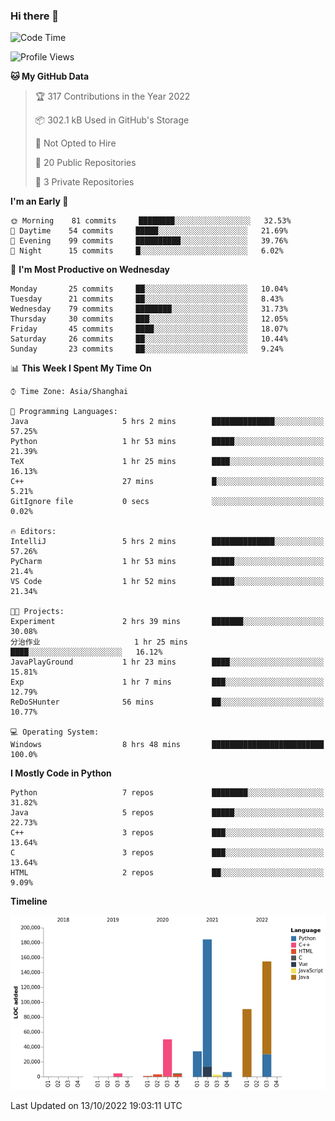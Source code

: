 ### Hi there 👋

<!--START_SECTION:waka-->
![Code Time](http://img.shields.io/badge/Code%20Time-571%20hrs%2058%20mins-blue)

![Profile Views](http://img.shields.io/badge/Profile%20Views-0-blue)

**🐱 My GitHub Data** 

> 🏆 317 Contributions in the Year 2022
 > 
> 📦 302.1 kB Used in GitHub's Storage 
 > 
> 🚫 Not Opted to Hire
 > 
> 📜 20 Public Repositories 
 > 
> 🔑 3 Private Repositories  
 > 
**I'm an Early 🐤** 

```text
🌞 Morning    81 commits     ████████░░░░░░░░░░░░░░░░░   32.53% 
🌆 Daytime    54 commits     █████░░░░░░░░░░░░░░░░░░░░   21.69% 
🌃 Evening    99 commits     ██████████░░░░░░░░░░░░░░░   39.76% 
🌙 Night      15 commits     █░░░░░░░░░░░░░░░░░░░░░░░░   6.02%

```
📅 **I'm Most Productive on Wednesday** 

```text
Monday       25 commits     ██░░░░░░░░░░░░░░░░░░░░░░░   10.04% 
Tuesday      21 commits     ██░░░░░░░░░░░░░░░░░░░░░░░   8.43% 
Wednesday    79 commits     ████████░░░░░░░░░░░░░░░░░   31.73% 
Thursday     30 commits     ███░░░░░░░░░░░░░░░░░░░░░░   12.05% 
Friday       45 commits     ████░░░░░░░░░░░░░░░░░░░░░   18.07% 
Saturday     26 commits     ██░░░░░░░░░░░░░░░░░░░░░░░   10.44% 
Sunday       23 commits     ██░░░░░░░░░░░░░░░░░░░░░░░   9.24%

```


📊 **This Week I Spent My Time On** 

```text
⌚︎ Time Zone: Asia/Shanghai

💬 Programming Languages: 
Java                     5 hrs 2 mins        ██████████████░░░░░░░░░░░   57.25% 
Python                   1 hr 53 mins        █████░░░░░░░░░░░░░░░░░░░░   21.39% 
TeX                      1 hr 25 mins        ████░░░░░░░░░░░░░░░░░░░░░   16.13% 
C++                      27 mins             █░░░░░░░░░░░░░░░░░░░░░░░░   5.21% 
GitIgnore file           0 secs              ░░░░░░░░░░░░░░░░░░░░░░░░░   0.02%

🔥 Editors: 
IntelliJ                 5 hrs 2 mins        ██████████████░░░░░░░░░░░   57.26% 
PyCharm                  1 hr 53 mins        █████░░░░░░░░░░░░░░░░░░░░   21.4% 
VS Code                  1 hr 52 mins        █████░░░░░░░░░░░░░░░░░░░░   21.34%

🐱‍💻 Projects: 
Experiment               2 hrs 39 mins       ███████░░░░░░░░░░░░░░░░░░   30.08% 
分治作业                     1 hr 25 mins        ████░░░░░░░░░░░░░░░░░░░░░   16.12% 
JavaPlayGround           1 hr 23 mins        ████░░░░░░░░░░░░░░░░░░░░░   15.81% 
Exp                      1 hr 7 mins         ███░░░░░░░░░░░░░░░░░░░░░░   12.79% 
ReDoSHunter              56 mins             ██░░░░░░░░░░░░░░░░░░░░░░░   10.77%

💻 Operating System: 
Windows                  8 hrs 48 mins       █████████████████████████   100.0%

```

**I Mostly Code in Python** 

```text
Python                   7 repos             ████████░░░░░░░░░░░░░░░░░   31.82% 
Java                     5 repos             █████░░░░░░░░░░░░░░░░░░░░   22.73% 
C++                      3 repos             ███░░░░░░░░░░░░░░░░░░░░░░   13.64% 
C                        3 repos             ███░░░░░░░░░░░░░░░░░░░░░░   13.64% 
HTML                     2 repos             ██░░░░░░░░░░░░░░░░░░░░░░░   9.09%

```


**Timeline**

![Chart not found](https://raw.githubusercontent.com/SuperMaxine/SuperMaxine/main/charts/bar_graph.png) 


 Last Updated on 13/10/2022 19:03:11 UTC
<!--END_SECTION:waka-->

<!--
**SuperMaxine/SuperMaxine** is a ✨ _special_ ✨ repository because its `README.md` (this file) appears on your GitHub profile.

Here are some ideas to get you started:

- 🔭 I’m currently working on ...
- 🌱 I’m currently learning ...
- 👯 I’m looking to collaborate on ...
- 🤔 I’m looking for help with ...
- 💬 Ask me about ...
- 📫 How to reach me: ...
- 😄 Pronouns: ...
- ⚡ Fun fact: ...
-->

